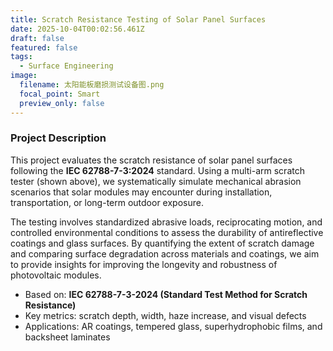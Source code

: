 ```yaml
---
title: Scratch Resistance Testing of Solar Panel Surfaces
date: 2025-10-04T00:02:56.461Z
draft: false
featured: false
tags:
  - Surface Engineering
image:
  filename: 太阳能板磨损测试设备图.png
  focal_point: Smart
  preview_only: false
---
```



### Project Description

This project evaluates the scratch resistance of solar panel surfaces following the **IEC 62788-7-3:2024** standard. Using a multi-arm scratch tester (shown above), we systematically simulate mechanical abrasion scenarios that solar modules may encounter during installation, transportation, or long-term outdoor exposure.

The testing involves standardized abrasive loads, reciprocating motion, and controlled environmental conditions to assess the durability of antireflective coatings and glass surfaces. By quantifying the extent of scratch damage and comparing surface degradation across materials and coatings, we aim to provide insights for improving the longevity and robustness of photovoltaic modules.

* Based on: **IEC 62788-7-3-2024 (Standard Test Method for Scratch Resistance)**
* Key metrics: scratch depth, width, haze increase, and visual defects
* Applications: AR coatings, tempered glass, superhydrophobic films, and backsheet laminates